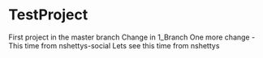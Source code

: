 # TestProject
First project in the master branch
Change in 1_Branch
One more change - This time from nshettys-social
Lets see this time from nshettys
